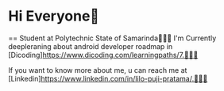 # Hi Everyone👋
==
Student at Polytechnic State of Samarinda👨🏻‍🎓
I'm Currently deepleraning about android developer roadmap in [Dicoding]https://www.dicoding.com/learningpaths/7.🧑🏻‍💻

If you want to know more about me, u can reach me at [Linkedin]https://www.linkedin.com/in/lilo-puji-pratama/.🙇🏻‍♂️

<!--
**Lilopratama/LiloPratama** is a ✨ _special_ ✨ repository because its `README.md` (this file) appears on your GitHub profile.

Here are some ideas to get you started:

- 🔭 I’m currently working on ...
- 🌱 I’m currently learning ...
- 👯 I’m looking to collaborate on ...
- 🤔 I’m looking for help with ...
- 💬 Ask me about ...
- 📫 How to reach me: ...
- 😄 Pronouns: ...
- ⚡ Fun fact: ...
-->
